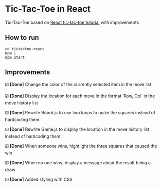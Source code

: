 # Tic-Tac-Toe in React

Tic-Tac-Toe based on <a href="https://reactjs.org/tutorial/tutorial.html#inspecting-the-starter-code">React tic-tac-toe tutorial</a> with improvements

## How to run

```
cd tictactoe-react
npm i
npm start
```

## Improvements

:ballot_box_with_check: **[Done]** Change the color of the currently selected item in the move list

:ballot_box_with_check: **[Done]** Display the location for each move in the format 'Row, Col' in the move history list

:ballot_box_with_check: **[Done]** Rewrite Board.js to use two loops to make the squares instead of hardcoding them

:ballot_box_with_check: **[Done]** Rewrite Game.js to display the location in the move history list instead of hardcoding them

:ballot_box_with_check: **[Done]** When someone wins, hightlight the three squares that caused the win

:ballot_box_with_check: **[Done]** When no one wins, display a message about the result being a draw

:ballot_box_with_check: **[Done]** Added styling with CSS

